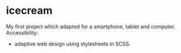 # icecream

My first project which adapted for a smartphone, tablet and computer.
Accessibility:
 - adaptive web design using stylesheets in SCSS.
